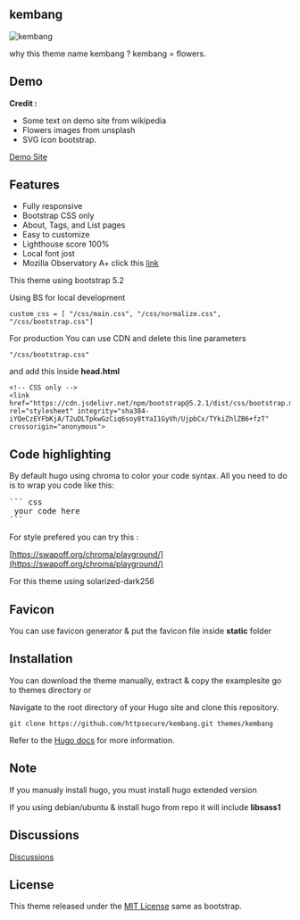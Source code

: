 
## kembang

![kembang](https://raw.githubusercontent.com/httpsecure/kembang/main/images/screenshot.png)


why this theme name kembang ? kembang = flowers.

## Demo

**Credit :**

 * Some text on demo site from wikipedia
 * Flowers images from unsplash
 * SVG icon bootstrap.
 
 [Demo Site](https://kembang-theme.netlify.app/)

## Features

* Fully responsive
* Bootstrap CSS only
* About, Tags, and List pages
* Easy to customize
* Lighthouse score 100%
* Local font jost
* Mozilla Observatory A+ click this [link](https://observatory.mozilla.org/analyze/kembang-theme.netlify.app)

This theme using bootstrap 5.2

Using BS for local development

```
custom_css = [ "/css/main.css", "/css/normalize.css", "/css/bootstrap.css"]
```
For production You can use CDN and delete this line parameters
```
"/css/bootstrap.css"
```
and add this inside **head.html**
```
<!-- CSS only -->
<link href="https://cdn.jsdelivr.net/npm/bootstrap@5.2.1/dist/css/bootstrap.min.css" rel="stylesheet" integrity="sha384-iYQeCzEYFbKjA/T2uDLTpkwGzCiq6soy8tYaI1GyVh/UjpbCx/TYkiZhlZB6+fzT" crossorigin="anonymous">
```

## Code highlighting

By default hugo using chroma to color your code syntax. All you need to do is to wrap you code like this:

<pre>
``` css
 your code here
```
</pre>
For style prefered you can try this :

[https://swapoff.org/chroma/playground/](https://swapoff.org/chroma/playground/)

For this theme using solarized-dark256

## Favicon

You can use favicon generator & put the favicon file inside **static** folder

## Installation

You can download the theme manually, extract & copy the examplesite go to themes directory
or

Navigate to the root directory of your Hugo site and clone this repository.
``` 
git clone https://github.com/httpsecure/kembang.git themes/kembang
```
Refer to the [Hugo docs](https://gohugo.io/getting-started/quick-start/) for more information.

## Note

If you manualy install hugo, you must install hugo extended version

If you using debian/ubuntu & install hugo from repo it will include **libsass1**

## Discussions

[Discussions](https://github.com/httpsecure/kembang/discussions)

## License

This theme released under the [MIT License](https://github.com/httpsecure/kembang/blob/main/LICENSE) same as bootstrap.


